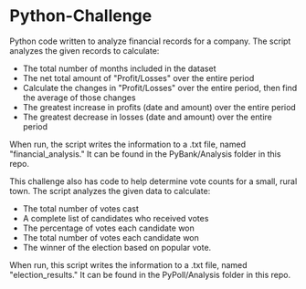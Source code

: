 # Python-Challenge
Python code written to analyze financial records for a company. The script analyzes the given records to calculate:
  * The total number of months included in the dataset
  * The net total amount of "Profit/Losses" over the entire period
  * Calculate the changes in "Profit/Losses" over the entire period, then find the average of those changes
  * The greatest increase in profits (date and amount) over the entire period
  * The greatest decrease in losses (date and amount) over the entire period

When run, the script writes the information to a .txt file, named "financial_analysis." It can be found in the PyBank/Analysis folder in this repo.

This challenge also has code to help determine vote counts for a small, rural town. The script analyzes the given data to calculate:
  * The total number of votes cast
  * A complete list of candidates who received votes
  * The percentage of votes each candidate won
  * The total number of votes each candidate won
  * The winner of the election based on popular vote.

When run, this script writes the information to a .txt file, named "election_results." It can be found in the PyPoll/Analysis folder in this repo.
